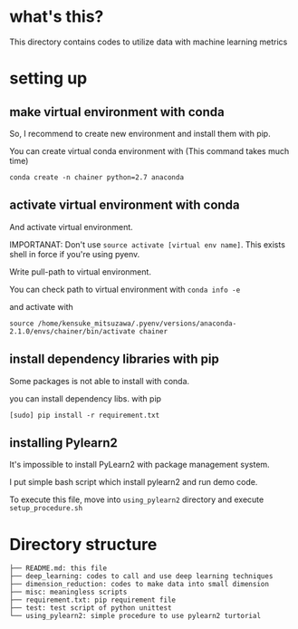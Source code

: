 # what's this?

This directory contains codes to utilize data with machine learning metrics

# setting up

## make virtual environment with conda

So, I recommend to create new environment and install them with pip.

You can create virtual conda environment with
(This command takes much time)

```
conda create -n chainer python=2.7 anaconda
```

## activate virtual environment with conda

And activate virtual environment.

IMPORTANAT: Don't use `source activate [virtual env name]`. This exists shell in force if you're using pyenv.

Write pull-path to virtual environment.

You can check path to virtual environment with `conda info -e`

and activate with

```
source /home/kensuke_mitsuzawa/.pyenv/versions/anaconda-2.1.0/envs/chainer/bin/activate chainer
```

## install dependency libraries with pip 

Some packages is not able to install with conda.

you can install dependency libs. with pip 

```
[sudo] pip install -r requirement.txt
```

## installing Pylearn2

It's impossible to install PyLearn2 with package management system.

I put simple bash script which install pylearn2 and run demo code.

To execute this file, move into `using_pylearn2` directory and execute `setup_procedure.sh`


# Directory structure


    ├── README.md: this file
    ├── deep_learning: codes to call and use deep learning techniques
    ├── dimension_reduction: codes to make data into small dimension
    ├── misc: meaningless scripts
    ├── requirement.txt: pip requirement file
    ├── test: test script of python unittest
    └── using_pylearn2: simple procedure to use pylearn2 turtorial
